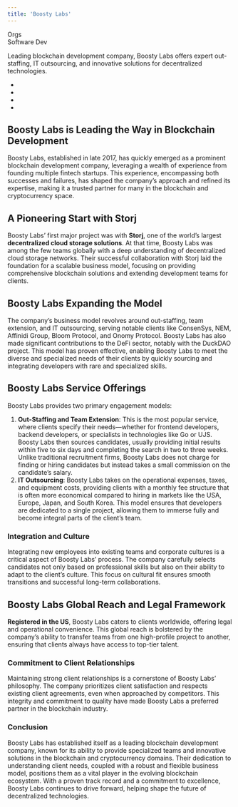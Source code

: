 ```yaml
---
title: 'Boosty Labs'
---
```

Orgs  
Software Dev  

Leading blockchain development company, Boosty Labs offers expert out-staffing, IT outsourcing, and innovative solutions for decentralized technologies.

- 
- 
- 
- 

Boosty Labs is Leading the Way in Blockchain Development
--------------------------------------------------------

Boosty Labs, established in late 2017, has quickly emerged as a prominent blockchain development company, leveraging a wealth of experience from founding multiple fintech startups. This experience, encompassing both successes and failures, has shaped the company’s approach and refined its expertise, making it a trusted partner for many in the blockchain and cryptocurrency space.

A Pioneering Start with Storj
-----------------------------

Boosty Labs’ first major project was with **Storj**, one of the world’s largest **decentralized cloud storage solutions**. At that time, Boosty Labs was among the few teams globally with a deep understanding of decentralized cloud storage networks. Their successful collaboration with Storj laid the foundation for a scalable business model, focusing on providing comprehensive blockchain solutions and extending development teams for clients.

Boosty Labs Expanding the Model
-------------------------------

The company’s business model revolves around out-staffing, team extension, and IT outsourcing, serving notable clients like ConsenSys, NEM, Affinidi Group, Bloom Protocol, and Onomy Protocol. Boosty Labs has also made significant contributions to the DeFi sector, notably with the DuckDAO project. This model has proven effective, enabling Boosty Labs to meet the diverse and specialized needs of their clients by quickly sourcing and integrating developers with rare and specialized skills.

Boosty Labs Service Offerings
-----------------------------

Boosty Labs provides two primary engagement models:

1. **Out-Staffing and Team Extension**: This is the most popular service, where clients specify their needs—whether for frontend developers, backend developers, or specialists in technologies like Go or UJS. Boosty Labs then sources candidates, usually providing initial results within five to six days and completing the search in two to three weeks. Unlike traditional recruitment firms, Boosty Labs does not charge for finding or hiring candidates but instead takes a small commission on the candidate’s salary.
2. **IT Outsourcing**: Boosty Labs takes on the operational expenses, taxes, and equipment costs, providing clients with a monthly fee structure that is often more economical compared to hiring in markets like the USA, Europe, Japan, and South Korea. This model ensures that developers are dedicated to a single project, allowing them to immerse fully and become integral parts of the client’s team.

### Integration and Culture

Integrating new employees into existing teams and corporate cultures is a critical aspect of Boosty Labs’ process. The company carefully selects candidates not only based on professional skills but also on their ability to adapt to the client’s culture. This focus on cultural fit ensures smooth transitions and successful long-term collaborations.

Boosty Labs Global Reach and Legal Framework
--------------------------------------------

**Registered in the US**, Boosty Labs caters to clients worldwide, offering legal and operational convenience. This global reach is bolstered by the company’s ability to transfer teams from one high-profile project to another, ensuring that clients always have access to top-tier talent.

### Commitment to Client Relationships

Maintaining strong client relationships is a cornerstone of Boosty Labs’ philosophy. The company prioritizes client satisfaction and respects existing client agreements, even when approached by competitors. This integrity and commitment to quality have made Boosty Labs a preferred partner in the blockchain industry.

### Conclusion

Boosty Labs has established itself as a leading blockchain development company, known for its ability to provide specialized teams and innovative solutions in the blockchain and cryptocurrency domains. Their dedication to understanding client needs, coupled with a robust and flexible business model, positions them as a vital player in the evolving blockchain ecosystem. With a proven track record and a commitment to excellence, Boosty Labs continues to drive forward, helping shape the future of decentralized technologies.
